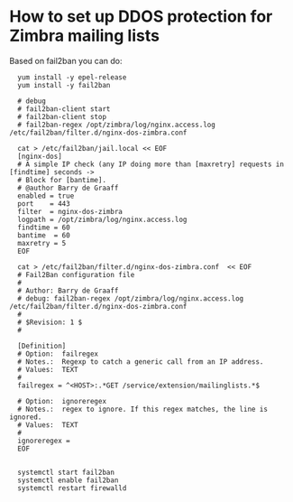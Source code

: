 # How to set up DDOS protection for Zimbra mailing lists
Based on fail2ban you can do:

      yum install -y epel-release
      yum install -y fail2ban
      
      # debug
      # fail2ban-client start 
      # fail2ban-client stop
      # fail2ban-regex /opt/zimbra/log/nginx.access.log /etc/fail2ban/filter.d/nginx-dos-zimbra.conf
      
      cat > /etc/fail2ban/jail.local << EOF
      [nginx-dos]
      # A simple IP check (any IP doing more than [maxretry] requests in [findtime] seconds ->
      # Block for [bantime].
      # @author Barry de Graaff
      enabled = true
      port    = 443
      filter  = nginx-dos-zimbra
      logpath = /opt/zimbra/log/nginx.access.log
      findtime = 60
      bantime  = 60
      maxretry = 5
      EOF
      
      cat > /etc/fail2ban/filter.d/nginx-dos-zimbra.conf  << EOF
      # Fail2Ban configuration file
      #
      # Author: Barry de Graaff
      # debug: fail2ban-regex /opt/zimbra/log/nginx.access.log /etc/fail2ban/filter.d/nginx-dos-zimbra.conf
      #
      # $Revision: 1 $
      #
      
      [Definition]
      # Option:  failregex
      # Notes.:  Regexp to catch a generic call from an IP address.
      # Values:  TEXT
      #
      failregex = ^<HOST>:.*GET /service/extension/mailinglists.*$
      
      # Option:  ignoreregex
      # Notes.:  regex to ignore. If this regex matches, the line is ignored.
      # Values:  TEXT
      #
      ignoreregex =
      EOF
      
      
      systemctl start fail2ban
      systemctl enable fail2ban
      systemctl restart firewalld
      
